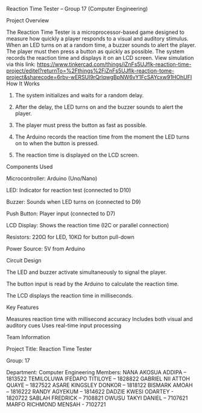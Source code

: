 Reaction Time Tester – Group 17 (Computer Engineering)

Project Overview

The Reaction Time Tester is a microprocessor-based game designed to measure how quickly a player responds to a visual and auditory stimulus. 
When an LED turns on at a random time, a buzzer sounds to alert the player. The player must then press a button as quickly as possible. 
The system records the reaction time and displays it on an LCD screen.
View simulation via this link: https://www.tinkercad.com/things/iZnFs5UJflk-reaction-time-project/editel?returnTo=%2Fthings%2FiZnFs5UJflk-reaction-tome-project&sharecode=6rbv-wERSUl9rQrlqwgBpNW6vY1FcSAYcxw91HOhUFI
How It Works

1. The system initializes and waits for a random delay.


2. After the delay, the LED turns on and the buzzer sounds to alert the player.


3. The player must press the button as fast as possible.


4. The Arduino records the reaction time from the moment the LED turns on to when the button is pressed.


5. The reaction time is displayed on the LCD screen.



Components Used

Microcontroller: Arduino (Uno/Nano)

LED: Indicator for reaction test (connected to D10)

Buzzer: Sounds when LED turns on (connected to D9)

Push Button: Player input (connected to D7)

LCD Display: Shows the reaction time (I2C or parallel connection)

Resistors: 220Ω for LED, 10KΩ for button pull-down

Power Source: 5V from Arduino


Circuit Design

The LED and buzzer activate simultaneously to signal the player.

The button input is read by the Arduino to calculate the reaction time.

The LCD displays the reaction time in milliseconds.


Key Features

Measures reaction time with millisecond accuracy
Includes both visual and auditory cues
Uses real-time input processing


Team Information

Project Title: Reaction Time Tester

Group: 17

Department: Computer Engineering
Members:
NANA AKOSUA ADDIPA – 1813522
TEMILOLUWA IFEDAPO TITILOYE – 1828822
GABRIEL NII ATTOH QUAYE – 1827522
ASARE KINGSLEY DONKOR – 1818122
BISMARK AMOAH – 1816222
RANDY AGYEKUM – 1814622
DADZIE KWESI ODARTEY - 1820722
SABLAH FREDRICK – 7108821
OWUSU TAKYI DANIEL – 7107621
MARFO RICHMOND MENSAH - 7102721

